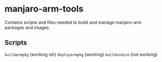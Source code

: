 # manjaro-arm-tools
Contains scripts and files needed to build and manage manjaro-arm packages and images.

## Scripts
`buildarmpkg` (working ish)
`deployarmpkg` (working)
`buildarmiso` (not working)
